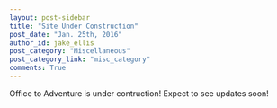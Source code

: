```yaml
---
layout: post-sidebar
title: "Site Under Construction"
post_date: "Jan. 25th, 2016"
author_id: jake_ellis
post_category: "Miscellaneous"
post_category_link: "misc_category"
comments: True
---
```


<p>Office to Adventure is under contruction! Expect to see updates soon!<p/>


